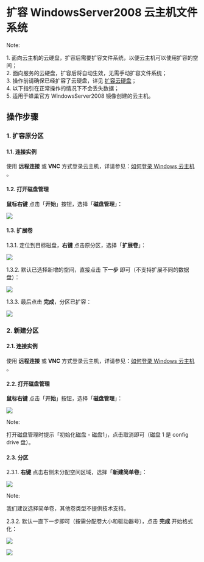 # 扩容 WindowsServer2008 云主机文件系统

<span>Note:</span><div class="alertContent">1. 面向云主机的云硬盘，扩容后需要扩容文件系统，以便云主机可以使用扩容的空间；<br>2. 面向服务的云硬盘，扩容后将自动生效，无需手动扩容文件系统；<br>3. 操作前请确保已经扩容了云硬盘，详见 [扩容云硬盘](http://support.c.163.com/md.html#!平台服务/云硬盘/使用指南/扩容云硬盘.md)；<br>4. 以下指引在正常操作的情况下不会丢失数据；<br>5. 适用于蜂巢官方 WindowsServer2008 镜像创建的云主机。</div>

## 操作步骤

### 1. 扩容原分区

#### 1.1. 连接实例

使用 **远程连接** 或 **VNC** 方式登录云主机，详请参见：[如何登录 Windows 云主机](http://support.c.163.com/md.html#!容器服务/云主机/使用指南/windows主机基本操作.md) 。

#### 1.2. 打开磁盘管理

**鼠标右键** 点击「**开始**」按钮，选择「**磁盘管理**」：

![](../../image/初始化云硬盘-windows2008-磁盘管理.png)

#### 1.3. 扩展卷

1.3.1. 定位到目标磁盘，**右键** 点击原分区，选择「**扩展卷**」：

![](../../image/扩容云硬盘-windows2008-扩展卷.png)

1.3.2. 默认已选择新增的空间，直接点击 **下一步** 即可（不支持扩展不同的数据盘）：

![](../../image/扩容云硬盘-windows2008-扩展卷选择空间.png)

1.3.3. 最后点击 **完成**，分区已扩容：

![](../../image/扩容云硬盘-windows2008-完成扩展.png)

### 2. 新建分区

#### 2.1. 连接实例

使用 **远程连接** 或 **VNC** 方式登录云主机，详请参见：[如何登录 Windows 云主机](http://support.c.163.com/md.html#!容器服务/云主机/使用指南/windows主机基本操作.md) 。

#### 2.2. 打开磁盘管理

**鼠标右键** 点击「**开始**」按钮，选择「**磁盘管理**」：

![](../../image/初始化云硬盘-windows2008-磁盘管理.png)

<span>Note:</span><div class="alertContent">打开磁盘管理时提示「初始化磁盘 - 磁盘1」，点击取消即可（磁盘 1 是 config drive 盘）。</div>

#### 2.3. 分区

2.3.1. **右键** 点击右侧未分配空间区域，选择「**新建简单卷**」：

![](../../image/扩容云硬盘-windows2008-新建简单卷.png)

<span>Note:</span><div class="alertContent">我们建议选择简单卷，其他卷类型不提供技术支持。</div>

2.3.2. 默认一直下一步即可（按需分配卷大小和驱动器号），点击 **完成** 开始格式化：

![](../../image/扩容云硬盘-windows2008-新建简单卷开始.png)

![](../../image/扩容云硬盘-windows2008-完成初始化.png)